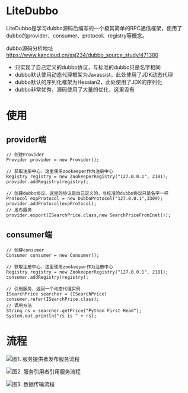 # LiteDubbo

LiteDubbo是学习dubbo源码后编写的一个极其简单的RPC通信框架，使用了dubbo的provider、consumer、protocol、registry等概念。

dubbo源码分析地址 https://www.kancloud.cn/ssj234/dubbo_source_study/471380

* 只实现了自己定义的dubbo协议，与标准的dubbo只是名字相同
* dubbo默认使用动态代理框架为Javassist，此处使用了JDK动态代理
* dubbo默认的序列化框架为Hessian2，此处使用了JDK的序列化
* dubbo非常优秀，源码使用了大量的优化，这里没有


# 使用

## provider端
```
// 创建Provider
Provider provider = new Provider();

// 获取注册中心，这里使用zookeeper作为注册中心
Registry registry = new ZookeeperRegistry("127.0.0.1", 2181);
provider.addRegistry(registry);

// 创建dubbo协议，这里的协议是自己定义的，与标准的dubbo协议只是名字一样
Protocol expProtocol = new DubboProtocol("127.0.0.1",3309);
provider.addProtocol(expProtocol);
// 发布服务
provider.export(ISearchPrice.class,new SearchPriceFromInet());
```

## consumer端

```
// 创建consumer
Consumer consumer = new Consumer();

// 获取注册中心，这里使用zookeeper作为注册中心
Registry registry = new ZookeeperRegistry("127.0.0.1", 2181);
consumer.addRegistry(registry);

// 引用服务，返回一个动态代理实例
ISearchPrice searcher = (ISearchPrice) consumer.refer(ISearchPrice.class);
// 调用方法
String rs = searcher.getPrice("Python First Head");
System.out.println("rs is " + rs);
```

# 流程


![图1. 服务提供者发布服务流程](http://www.uxiaowo.com/dubbo/lite_provider.png)

![图2. 服务引用者引用服务流程](http://www.uxiaowo.com/dubbo/lite_consumer.png)

![图3. 数据传输流程](http://www.uxiaowo.com/dubbo/lite_transport.png)


